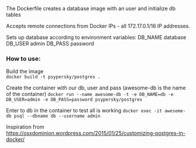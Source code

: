 
The Dockerfile creates a database image with an user and initialize db tables

Accepts remote connections from Docker IPs - all 172.17.0.1/16 IP addresses.

Sets up database according to environment variables:
DB_NAME database
DB_USER admin
DB_PASS password

### How to use:

Build the image   
`docker build -t psypersky/postgres .`

Create the container with our db, user and pass (awesome-db is the name of the container)
`docker run --name awesome-db -t -e DB_NAME=db -e DB_USER=admin -e DB_PASS=password psypersky/postgres`

Enter to db in the container to test all is working
`docker exec -it awesome-db psql --dbname db --username admin`


Inspiration from
https://osxdominion.wordpress.com/2015/01/25/customizing-postgres-in-docker/
